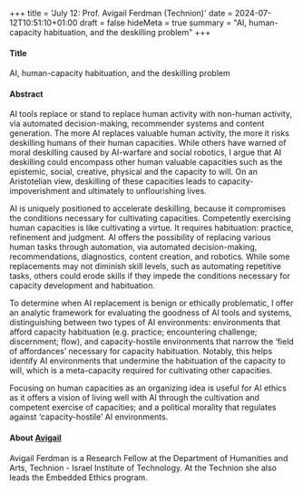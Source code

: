 +++
title = 'July 12: Prof. Avigail Ferdman (Technion)'
date = 2024-07-12T10:51:10+01:00
draft = false
hideMeta = true
summary = "AI, human-capacity habituation, and the deskilling problem"
+++
 

#### Title
AI, human-capacity habituation, and the deskilling problem
 
#### Abstract

 
AI tools replace or stand to replace human activity with non-human activity, via automated decision-making, recommender systems and content generation. The more AI replaces valuable human activity, the more it risks deskilling humans of their human capacities. While others have warned of moral deskilling caused by AI-warfare and social robotics, I argue that AI deskilling could encompass other human valuable capacities such as the epistemic, social, creative, physical and the capacity to will. On an Aristotelian view, deskilling of these capacities leads to capacity-impoverishment and ultimately to unflourishing lives.
 
AI is uniquely positioned to accelerate deskilling, because it compromises the conditions necessary for cultivating capacities. Competently exercising human capacities is like cultivating a virtue. It requires habituation: practice, refinement and judgment. AI offers the possibility of replacing various human tasks through automation, via automated decision-making, recommendations, diagnostics, content creation, and robotics. While some replacements may not diminish skill levels, such as automating repetitive tasks, others could erode skills if they impede the conditions necessary for capacity development and habituation.
 
To determine when AI replacement is benign or ethically problematic, I offer an analytic framework for evaluating the goodness of AI tools and systems, distinguishing between two types of AI environments: environments that afford capacity habituation (e.g. practice; encountering challenge; discernment; flow), and capacity-hostile environments that narrow the ‘field of affordances’ necessary for capacity habituation. Notably, this helps identify AI environments that undermine the habituation of the capacity to will, which is a meta-capacity required for cultivating other capacities.
 
Focusing on human capacities as an organizing idea is useful for AI ethics as it offers a vision of living well with AI through the cultivation and competent exercise of capacities; and a political morality that regulates against ‘capacity-hostile’ AI environments.
 

#### About [Avigail](https://www.avigailferdman.com/)
Avigail Ferdman is a Research Fellow at the Department of Humanities and Arts, Technion - Israel Institute of Technology. At the Technion she also leads the Embedded Ethics program.
